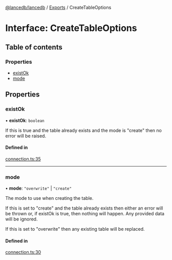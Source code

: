 [@lancedb/lancedb](../README.md) / [Exports](../modules.md) / CreateTableOptions

# Interface: CreateTableOptions

## Table of contents

### Properties

- [existOk](CreateTableOptions.md#existok)
- [mode](CreateTableOptions.md#mode)

## Properties

### existOk

• **existOk**: `boolean`

If this is true and the table already exists and the mode is "create"
then no error will be raised.

#### Defined in

[connection.ts:35](https://github.com/lancedb/lancedb/blob/3499aee/nodejs/lancedb/connection.ts#L35)

___

### mode

• **mode**: ``"overwrite"`` \| ``"create"``

The mode to use when creating the table.

If this is set to "create" and the table already exists then either
an error will be thrown or, if existOk is true, then nothing will
happen.  Any provided data will be ignored.

If this is set to "overwrite" then any existing table will be replaced.

#### Defined in

[connection.ts:30](https://github.com/lancedb/lancedb/blob/3499aee/nodejs/lancedb/connection.ts#L30)
